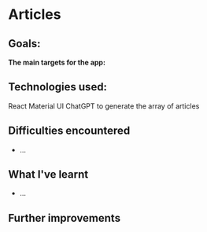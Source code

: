 # Articles

## Goals:

**The main targets for the app:**



## Technologies used:
React
Material UI
ChatGPT to generate the array of articles

## Difficulties encountered
- ...
## What I've learnt
- ...
## Further improvements
